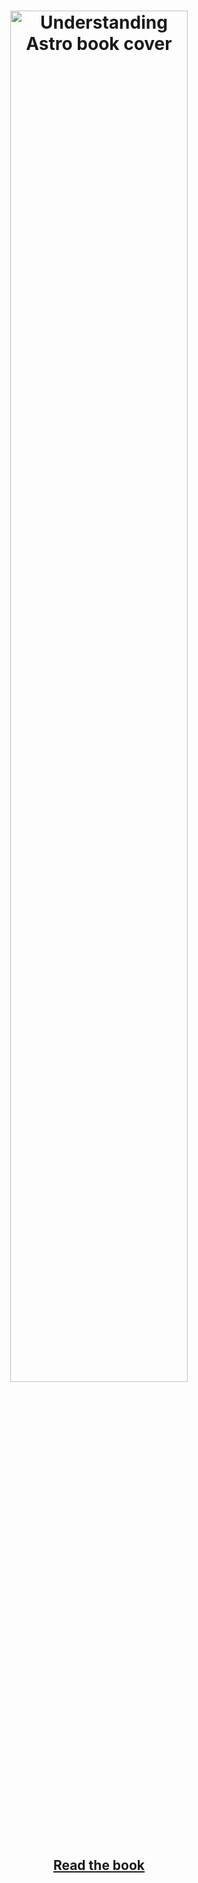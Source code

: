 <h1 align="center">
  <a target="_blank" href="http://ohans.me/understanding-astro">
    <img src="https://i.imgur.com/uHPiEQw.png" alt="Understanding Astro book cover" title="Understanding Astro" width="75%">
  </a>
</h1>

<h2 align="center">
  <a href="https://github.com/understanding-astro/understanding-astro-book/tree/master" target="_blank">
     Read the book
  </a> 
</h2>
